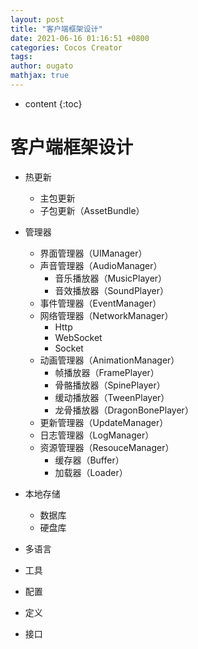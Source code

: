 ```yaml
---
layout: post
title: "客户端框架设计"
date: 2021-06-16 01:16:51 +0800
categories: Cocos Creator
tags: 
author: ougato
mathjax: true
---
```


* content
{:toc}




# 客户端框架设计

* 热更新
    * 主包更新
	* 子包更新（AssetBundle）

* 管理器
	* 界面管理器（UIManager）
	* 声音管理器（AudioManager）
		* 音乐播放器（MusicPlayer）
		* 音效播放器（SoundPlayer）
	* 事件管理器（EventManager）
	* 网络管理器（NetworkManager）
		* Http
		* WebSocket
		* Socket
	* 动画管理器（AnimationManager）
		* 帧播放器（FramePlayer）
		* 骨骼播放器（SpinePlayer）
		* 缓动播放器（TweenPlayer）
		* 龙骨播放器（DragonBonePlayer）
	* 更新管理器（UpdateManager）
	* 日志管理器（LogManager）
	* 资源管理器（ResouceManager）
		* 缓存器（Buffer）
		* 加载器（Loader）

* 本地存储
	* 数据库
	* 硬盘库
    
* 多语言

* 工具

* 配置

* 定义

* 接口
